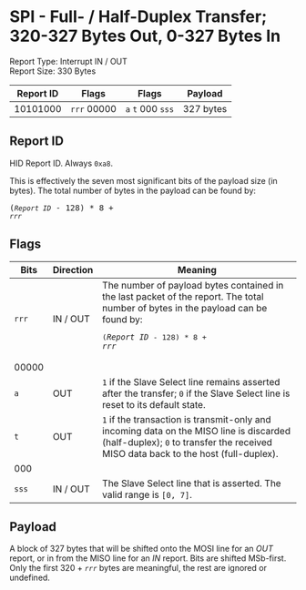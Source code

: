
# SPI - Full- / Half-Duplex Transfer; 320-327 Bytes Out, 0-327 Bytes In
Report Type: Interrupt IN / OUT<br />
Report Size: 330 Bytes

| Report ID | Flags | Flags | Payload |
|-----------|-------|-------|---------|
| 10101000 | `rrr`&nbsp;00000 | `a`&nbsp;`t`&nbsp;000&nbsp;`sss` | 327 bytes |

## Report ID
HID Report ID.  Always `0xa8`.

This is effectively the seven most significant bits of the payload size (in bytes).  The total number of bytes in the payload can be found by: <pre>(*`Report ID`* - 128) * 8 + *`rrr`*</pre>

## Flags
| Bits  | Direction | Meaning |
|-------|-----------|---------|
| `rrr` | IN / OUT  | The number of payload bytes contained in the last packet of the report.  The total number of bytes in the payload can be found by: <pre>(*`Report ID`* - 128) * 8 + *`rrr`*</pre> |
| 00000 |          |                                                                       |
| `a`   | OUT      | `1` if the Slave Select line remains asserted after the transfer; `0` if the Slave Select line is reset to its default state. |
| `t`   | OUT      | `1` if the transaction is transmit-only and incoming data on the MISO line is discarded (half-duplex); `0` to transfer the received MISO data back to the host (full-duplex). |
| 000   |          |                                                                       |
| `sss` | IN / OUT | The Slave Select line that is asserted.  The valid range is `[0, 7]`. |

## Payload
A block of 327 bytes that will be shifted onto the MOSI line for an *OUT* report, or in from the MISO line for an *IN* report.  Bits are shifted MSb-first.  Only the first 320 + *`rrr`* bytes are meaningful, the rest are ignored or undefined.
